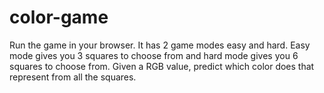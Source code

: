 # color-game
Run the game in your browser. 
It has 2 game modes easy and hard. Easy mode gives you 3 squares to choose from and hard mode gives you 6 squares to choose from.
Given a RGB value, predict which color does that represent from all the squares.
